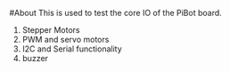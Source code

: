 #About 
This is used to test the core IO of the PiBot board.

1. Stepper Motors 
2. PWM and servo motors
3. I2C and Serial functionality 
4. buzzer
